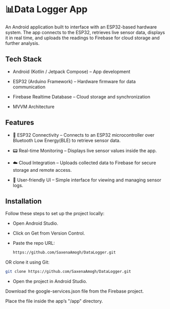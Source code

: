 # 📊Data Logger App

An Android application built to interface with an ESP32-based hardware system. The app connects to the ESP32, retrieves live sensor data, displays it in real time, and uploads the readings to Firebase for cloud storage and further analysis.
## Tech Stack

- Android (Kotlin / Jetpack Compose) – App development

- ESP32 (Arduino Framework) – Hardware firmware for data communication

- Firebase Realtime Database – Cloud storage and synchronization

- MVVM Architecture


## Features

- 🔗 ESP32 Connectivity – Connects to an ESP32 microcontroller over Bluetooth Low Energy(BLE) to retrieve sensor data.

- 📟 Real-time Monitoring – Displays live sensor values inside the app.

- ☁️ Cloud Integration – Uploads collected data to Firebase for secure storage and remote access.

- 📱 User-friendly UI – Simple interface for viewing and managing sensor logs.


## Installation

Follow these steps to set up the project locally:

- Open Android Studio.

- Click on Get from Version Control.

- Paste the repo URL:

    ```bash
    https://github.com/SaxenaAmogh/DataLogger.git
    ```

OR clone it using Git:

```bash
git clone https://github.com/SaxenaAmogh/DataLogger.git
```

- Open the project in Android Studio.

Download the google-services.json file from the Firebase project.

Place the file inside the app’s "/app" directory.
